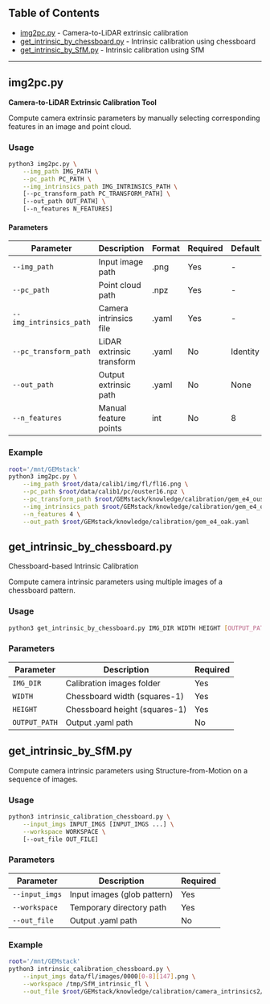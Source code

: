 ## Table of Contents
- [img2pc.py](#img2pcpy) - Camera-to-LiDAR extrinsic calibration
- [get_intrinsic_by_chessboard.py](#get_intrinsic_by_chessboardpy) - Intrinsic calibration using chessboard
- [get_intrinsic_by_SfM.py](#get_intrinsic_by_sfmpy) - Intrinsic calibration using SfM
---

## img2pc.py
**Camera-to-LiDAR Extrinsic Calibration Tool**

Compute camera extrinsic parameters by manually selecting corresponding features in an image and point cloud.

### Usage
```bash
python3 img2pc.py \
    --img_path IMG_PATH \
    --pc_path PC_PATH \
    --img_intrinsics_path IMG_INTRINSICS_PATH \
    [--pc_transform_path PC_TRANSFORM_PATH] \
    [--out_path OUT_PATH] \
    [--n_features N_FEATURES]
```
#### Parameters
| Parameter | Description | Format | Required | Default |
|-----------|-------------|--------|----------|---------|
| `--img_path` | Input image path | .png | Yes | - |
| `--pc_path` | Point cloud path | .npz | Yes | - |
| `--img_intrinsics_path` | Camera intrinsics file | .yaml | Yes | - |
| `--pc_transform_path` | LiDAR extrinsic transform | .yaml | No | Identity |
| `--out_path` | Output extrinsic path | .yaml | No | None |
| `--n_features` | Manual feature points | int | No | 8 |

### Example
```bash
root='/mnt/GEMstack'
python3 img2pc.py \
    --img_path $root/data/calib1/img/fl/fl16.png \
    --pc_path $root/data/calib1/pc/ouster16.npz \
    --pc_transform_path $root/GEMstack/knowledge/calibration/gem_e4_ouster.yaml \
    --img_intrinsics_path $root/GEMstack/knowledge/calibration/gem_e4_oak_in.yaml \
    --n_features 4 \
    --out_path $root/GEMstack/knowledge/calibration/gem_e4_oak.yaml
```

## get_intrinsic_by_chessboard.py
Chessboard-based Intrinsic Calibration

Compute camera intrinsic parameters using multiple images of a chessboard pattern.

### Usage
```bash
python3 get_intrinsic_by_chessboard.py IMG_DIR WIDTH HEIGHT [OUTPUT_PATH]
```

### Parameters
| Parameter | Description | Required | 
|-----------|-------------|----------|
| `IMG_DIR` | Calibration images folder | Yes |
| `WIDTH` | Chessboard width (squares-1) | Yes |
| `HEIGHT` | Chessboard height (squares-1) | Yes |
| `OUTPUT_PATH` | Output .yaml path | No |


## get_intrinsic_by_SfM.py 

Compute camera intrinsic parameters using Structure-from-Motion on a sequence of images.

### Usage
```bash
python3 intrinsic_calibration_chessboard.py \
    --input_imgs INPUT_IMGS [INPUT_IMGS ...] \
    --workspace WORKSPACE \
    [--out_file OUT_FILE]
```
### Parameters
| Parameter | Description | Required |
|-----------|-------------|----------|
| `--input_imgs` | Input images (glob pattern) | Yes |
| `--workspace` | Temporary directory path | Yes |
| `--out_file` | Output .yaml path | No |

### Example
```bash
root='/mnt/GEMstack'
python3 intrinsic_calibration_chessboard.py \
    --input_imgs data/fl/images/0000[0-8][147].png \
    --workspace /tmp/SfM_intrinsic_fl \
    --out_file $root/GEMstack/knowledge/calibration/camera_intrinsics2/gem_e4_fl_in.yaml
```
